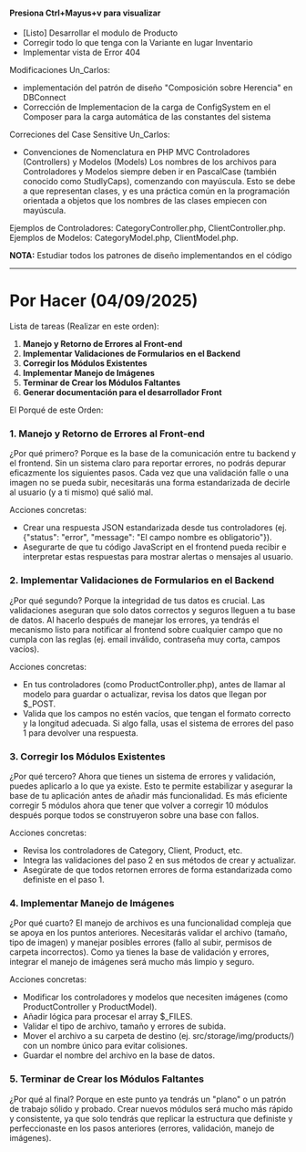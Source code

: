 #### Presiona **Ctrl+Mayus+v** para visualizar

- [Listo] Desarrollar el modulo de Producto
- Corregir todo lo que tenga con la Variante en lugar Inventario
- Implementar vista de Error 404

Modificaciones Un_Carlos:

- implementación del patrón de diseño "Composición sobre Herencia" en DBConnect
- Corrección de Implementacion de la carga de ConfigSystem en el Composer para la carga automática de las constantes del sistema

Correciones del Case Sensitive Un_Carlos:

- Convenciones de Nomenclatura en PHP MVC
  Controladores (Controllers) y Modelos (Models)
  Los nombres de los archivos para Controladores y Modelos siempre deben ir en PascalCase (también conocido como StudlyCaps), comenzando con mayúscula. Esto se debe a que representan clases, y es una práctica común en la programación orientada a objetos que los nombres de las clases empiecen con mayúscula.

Ejemplos de Controladores: CategoryController.php, ClientController.php.
Ejemplos de Modelos: CategoryModel.php, ClientModel.php.

**NOTA:** Estudiar todos los patrones de diseño implementandos en el código

---

# Por Hacer (04/09/2025)

Lista de tareas (Realizar en este orden):

1. **Manejo y Retorno de Errores al Front-end**
2. **Implementar Validaciones de Formularios en el Backend**
3. **Corregir los Módulos Existentes**
4. **Implementar Manejo de Imágenes**
5. **Terminar de Crear los Módulos Faltantes**
6. **Generar documentación para el desarrollador Front**

El Porqué de este Orden:

### 1. Manejo y Retorno de Errores al Front-end

¿Por qué primero? Porque es la base de la comunicación entre tu backend y el frontend. Sin un sistema claro para
reportar errores, no podrás depurar eficazmente los siguientes pasos. Cada vez que una validación falle o una imagen no
se pueda subir, necesitarás una forma estandarizada de decirle al usuario (y a ti mismo) qué salió mal.

Acciones concretas:

- Crear una respuesta JSON estandarizada desde tus controladores (ej. {"status": "error", "message": "El campo nombre es
  obligatorio"}).
- Asegurarte de que tu código JavaScript en el frontend pueda recibir e interpretar estas respuestas para mostrar alertas
  o mensajes al usuario.

### 2. Implementar Validaciones de Formularios en el Backend

¿Por qué segundo? Porque la integridad de tus datos es crucial. Las validaciones aseguran que solo datos correctos y
seguros lleguen a tu base de datos. Al hacerlo después de manejar los errores, ya tendrás el mecanismo listo para
notificar al frontend sobre cualquier campo que no cumpla con las reglas (ej. email inválido, contraseña muy corta,
campos vacíos).

Acciones concretas:

- En tus controladores (como ProductController.php), antes de llamar al modelo para guardar o actualizar, revisa los
  datos que llegan por $\_POST.
- Valida que los campos no estén vacíos, que tengan el formato correcto y la longitud adecuada. Si algo falla, usas el
  sistema de errores del paso 1 para devolver una respuesta.

### 3. Corregir los Módulos Existentes

¿Por qué tercero? Ahora que tienes un sistema de errores y validación, puedes aplicarlo a lo que ya existe. Esto te
permite estabilizar y asegurar la base de tu aplicación antes de añadir más funcionalidad. Es más eficiente corregir 5
módulos ahora que tener que volver a corregir 10 módulos después porque todos se construyeron sobre una base con fallos.

Acciones concretas:

- Revisa los controladores de Category, Client, Product, etc.
- Integra las validaciones del paso 2 en sus métodos de crear y actualizar.
- Asegúrate de que todos retornen errores de forma estandarizada como definiste en el paso 1.

### 4. Implementar Manejo de Imágenes

¿Por qué cuarto? El manejo de archivos es una funcionalidad compleja que se apoya en los puntos anteriores. Necesitarás
validar el archivo (tamaño, tipo de imagen) y manejar posibles errores (fallo al subir, permisos de carpeta
incorrectos). Como ya tienes la base de validación y errores, integrar el manejo de imágenes será mucho más limpio y
seguro.

Acciones concretas:

- Modificar los controladores y modelos que necesiten imágenes (como ProductController y ProductModel).
- Añadir lógica para procesar el array $\_FILES.
- Validar el tipo de archivo, tamaño y errores de subida.
- Mover el archivo a su carpeta de destino (ej. src/storage/img/products/) con un nombre único para evitar colisiones.
- Guardar el nombre del archivo en la base de datos.

### 5. Terminar de Crear los Módulos Faltantes

¿Por qué al final? Porque en este punto ya tendrás un "plano" o un patrón de trabajo sólido y probado. Crear nuevos
módulos será mucho más rápido y consistente, ya que solo tendrás que replicar la estructura que definiste y
perfeccionaste en los pasos anteriores (errores, validación, manejo de imágenes).
